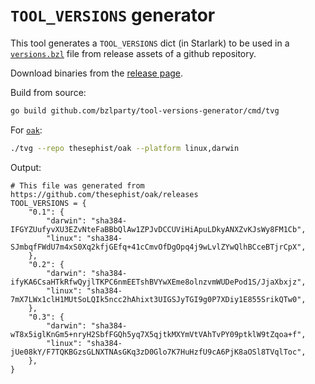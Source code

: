 # `TOOL_VERSIONS` generator

This tool generates a `TOOL_VERSIONS` dict (in Starlark) to be used in a [`versions.bzl`](https://github.com/bazel-contrib/rules-template/blob/main/mylang/private/versions.bzl) file from release assets of a github repository.

Download binaries from the [release page](https://github.com/bzlparty/tool-versions-generator/releases).

Build from source:

```bash
go build github.com/bzlparty/tool-versions-generator/cmd/tvg
```

For [`oak`](https://github.com/thesephist/oak):

```bash
./tvg --repo thesephist/oak --platform linux,darwin 
```

Output:

```starlark
# This file was generated from https://github.com/thesephist/oak/releases
TOOL_VERSIONS = { 
    "0.1": { 
        "darwin": "sha384-IFGYZUufyvXU3EZvNteFaBBbQlAw1ZPJvDCCUViHiApuLDkyANXZvKJsWy8FM1Cb", 
        "linux": "sha384-SJmbqfFWdU7m4xS0Xq2kfjGEfq+41cCmvOfDgOpq4j9wLvlZYwQlhBCceBTjrCpX", 
    }, 
    "0.2": { 
        "darwin": "sha384-ifyKA6CsaHTkRfwQyjlTKPC6nmEETshBVYwXEme8olnzvmWUDePod1S/JjaXbxjz", 
        "linux": "sha384-7mX7LWx1clH1MUtSoLQIk5ncc2hAhixt3UIGSJyTGI9g0P7XDiy1E855SrikQTw0", 
    }, 
    "0.3": { 
        "darwin": "sha384-wT8x5iglKnGm5+nryH2SbfFGQh5yq7X5qjtkMXYmVtVAhTvPY09ptklW9tZqoa+f", 
        "linux": "sha384-jUe08kY/F7TQKBGzsGLNXTNAsGKq3zD0Glo7K7HuHzfU9cA6PjK8aOSl8TVqlToc", 
    }, 
}
```
